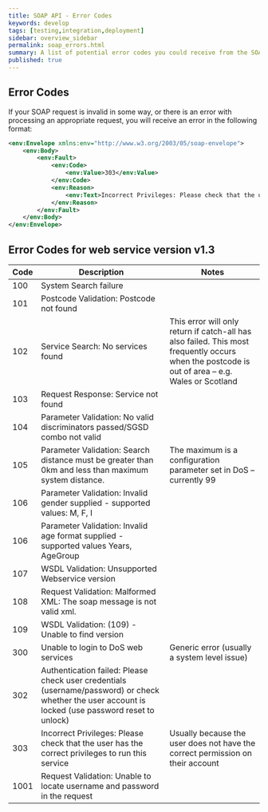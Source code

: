 ```yaml
---
title: SOAP API - Error Codes
keywords: develop
tags: [testing,integration,deployment]
sidebar: overview_sidebar
permalink: soap_errors.html
summary: A list of potential error codes you could receive from the SOAP API
published: true
---
```


## Error Codes

If your SOAP request is invalid in some way, or there is an error with processing an appropriate request, you will receive an error in the following format:

```xml
<env:Envelope xmlns:env="http://www.w3.org/2003/05/soap-envelope">
    <env:Body>
        <env:Fault>
            <env:Code>
                <env:Value>303</env:Value>
            </env:Code>
            <env:Reason>
                <env:Text>Incorrect Privileges: Please check that the user has the correct privileges to run this service</env:Text>
            </env:Reason>
        </env:Fault>
    </env:Body>
</env:Envelope>
```


## Error Codes for web service version v1.3

| Code | Description                | Notes                                                                                |
-------|----------------------------|----------------------------------------------------------------------|
| 100 | System Search failure |   |
| 101 | Postcode Validation: Postcode not found |
| 102 | Service Search: No services found | This error will only return if catch-all has also failed. This most frequently occurs when the postcode is out of area – e.g. Wales or Scotland |
| 103 | Request Response: Service not found |   |
| 104 | Parameter Validation: No valid discriminators passed/SGSD combo not valid |   |
| 105 | Parameter Validation: Search distance must be greater than 0km and less than maximum system distance. | The maximum is a configuration parameter set in DoS – currently 99  |
| 106 | Parameter Validation: Invalid gender supplied - supported values: M, F, I |   |
| 106 | Parameter Validation: Invalid age format supplied - supported values Years, AgeGroup |   |
| 107 | WSDL Validation: Unsupported Webservice version |   |
| 108 | Request Validation: Malformed XML: The soap message is not valid xml. |   |
| 109 | WSDL Validation: (109) - Unable to find version
| 300 | Unable to login to DoS web services | Generic error (usually a system level issue) |
| 302 | Authentication failed: Please check user credentials (username/password) or check whether the user account is locked (use password reset to unlock) |   |
| 303 | Incorrect Privileges: Please check that the user has the correct privileges to run this service | Usually because the user does not have the correct permission on their account  |
| 1001 | Request Validation: Unable to locate username and password in the request |   |
